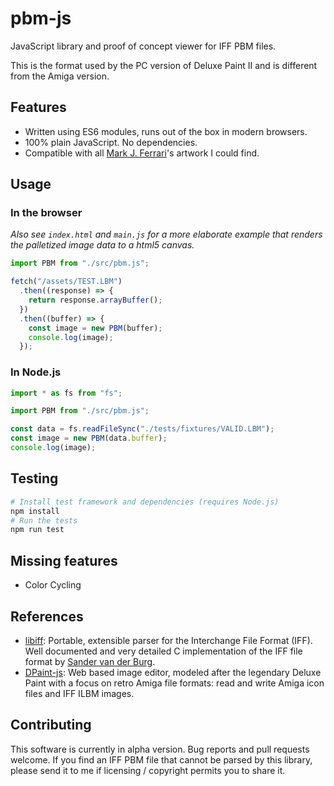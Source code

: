 # pbm-js

JavaScript library and proof of concept viewer for IFF PBM files.

This is the format used by the PC version of Deluxe Paint II and is different from the Amiga version.

## Features

- Written using ES6 modules, runs out of the box in modern browsers.
- 100% plain JavaScript. No dependencies.
- Compatible with all [Mark J. Ferrari](https://www.markferrari.com/about/)'s artwork I could find.

## Usage

### In the browser

_Also see `index.html` and `main.js` for a more elaborate example that renders the palletized image data to a html5 canvas._

```javascript
import PBM from "./src/pbm.js";

fetch("/assets/TEST.LBM")
  .then((response) => {
    return response.arrayBuffer();
  })
  .then((buffer) => {
    const image = new PBM(buffer);
    console.log(image);
  });
```

### In Node.js

```javascript
import * as fs from "fs";

import PBM from "./src/pbm.js";

const data = fs.readFileSync("./tests/fixtures/VALID.LBM");
const image = new PBM(data.buffer);
console.log(image);
```

## Testing

```sh
# Install test framework and dependencies (requires Node.js)
npm install
# Run the tests
npm run test
```

## Missing features

- Color Cycling

## References

- [libiff](https://github.com/svanderburg/libiff): Portable, extensible parser for the Interchange File Format (IFF). Well documented and very detailed C implementation of the IFF file format by [Sander van der Burg](http://sandervanderburg.nl/index.php).
- [DPaint-js](https://github.com/steffest/DPaint-js): Web based image editor, modeled after the legendary Deluxe Paint with a focus on retro Amiga file formats: read and write Amiga icon files and IFF ILBM images.

## Contributing

This software is currently in alpha version. Bug reports and pull requests welcome. If you find an IFF PBM file that cannot be parsed by this library, please send it to me if licensing / copyright permits you to share it.
